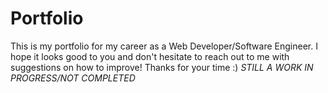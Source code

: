 # Portfolio
This is my portfolio for my career as a Web Developer/Software Engineer. I hope it looks good to you and don't hesitate to reach out to me with suggestions on how to improve! Thanks for your time :)
*STILL A WORK IN PROGRESS/NOT COMPLETED*
